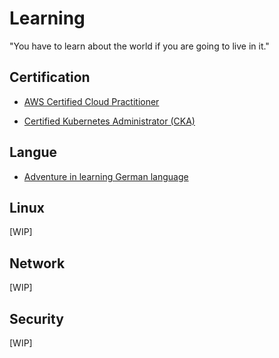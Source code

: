 # Learning

"You have to learn about the world if you are going to live in it."


## Certification 

- [AWS Certified Cloud Practitioner](https://github.com/alfredorefana/wiki/blob/main/learning/certification/aws-cloud-parctitioner.md)

- [Certified Kubernetes Administrator (CKA)](https://github.com/alfredorefana/wiki/blob/main/learning/certification/cka--k8s-certified-admin.md)


## Langue

- [Adventure in learning German language](https://github.com/alfredorefana/wiki/blob/main/learning/langue/german-language.md)


## Linux

[WIP]


## Network

[WIP]


## Security

[WIP]

